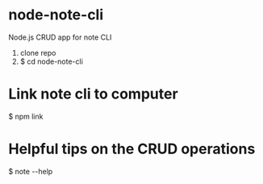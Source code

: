 # node-note-cli
Node.js CRUD app for note CLI

1. clone repo
2. $ cd node-note-cli

# Link note cli to computer
$ npm link

# Helpful tips on the CRUD operations
$ note --help
